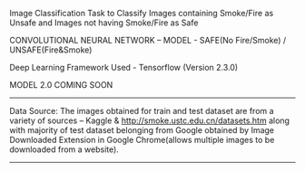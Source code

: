 Image Classification Task to Classify Images containing Smoke/Fire as Unsafe and Images not having Smoke/Fire as Safe


CONVOLUTIONAL NEURAL NETWORK – MODEL -   SAFE(No Fire/Smoke) / UNSAFE(Fire&Smoke)

Deep Learning Framework Used - Tensorflow (Version 2.3.0)

MODEL 2.0 COMING SOON

-----------------------------------
Data Source:
The images obtained for train and test dataset are from a variety of sources – Kaggle & http://smoke.ustc.edu.cn/datasets.htm along with majority of test dataset belonging from Google obtained by Image Downloaded Extension in Google Chrome(allows multiple images to be downloaded from a website).


-----------------------------------

